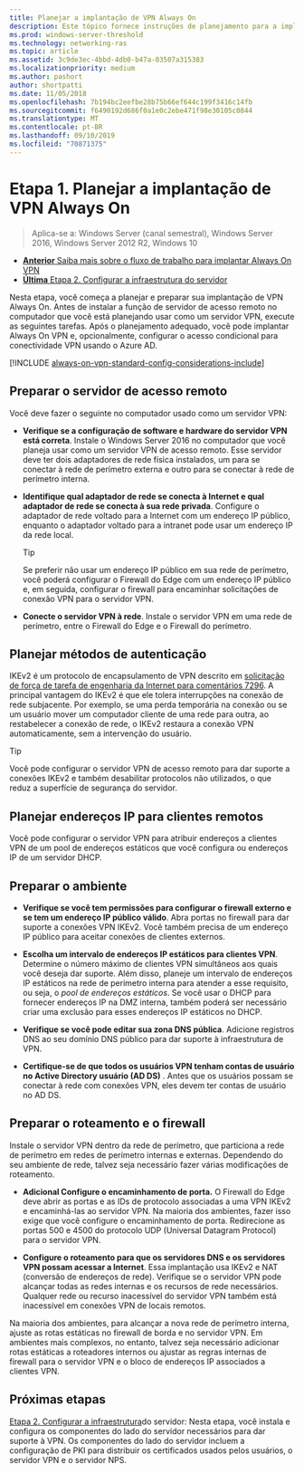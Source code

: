 ```yaml
---
title: Planejar a implantação de VPN Always On
description: Este tópico fornece instruções de planejamento para a implantação de Always On VPN no Windows Server 2016.
ms.prod: windows-server-threshold
ms.technology: networking-ras
ms.topic: article
ms.assetid: 3c9de3ec-4bbd-4db0-b47a-03507a315383
ms.localizationpriority: medium
ms.author: pashort
author: shortpatti
ms.date: 11/05/2018
ms.openlocfilehash: 7b194bc2eefbe28b75b66ef644c199f3416c14fb
ms.sourcegitcommit: f6490192d686f0a1e0c2ebe471f98e30105c0844
ms.translationtype: MT
ms.contentlocale: pt-BR
ms.lasthandoff: 09/10/2019
ms.locfileid: "70871375"
---
```

# <a name="step-1-plan-the-always-on-vpn-deployment"></a>Etapa 1. Planejar a implantação de VPN Always On

>Aplica-se a: Windows Server (canal semestral), Windows Server 2016, Windows Server 2012 R2, Windows 10

- [**Anterior** Saiba mais sobre o fluxo de trabalho para implantar Always On VPN](always-on-vpn-deploy-deployment.md)
- [**Última** Etapa 2. Configurar a infraestrutura do servidor](vpn-deploy-server-infrastructure.md)

Nesta etapa, você começa a planejar e preparar sua implantação de VPN Always On. Antes de instalar a função de servidor de acesso remoto no computador que você está planejando usar como um servidor VPN, execute as seguintes tarefas. Após o planejamento adequado, você pode implantar Always On VPN e, opcionalmente, configurar o acesso condicional para conectividade VPN usando o Azure AD.

[!INCLUDE [always-on-vpn-standard-config-considerations-include](../../../includes/always-on-vpn-standard-config-considerations-include.md)]

## <a name="prepare-the-remote-access-server"></a>Preparar o servidor de acesso remoto

Você deve fazer o seguinte no computador usado como um servidor VPN:

- **Verifique se a configuração de software e hardware do servidor VPN está correta**. Instale o Windows Server 2016 no computador que você planeja usar como um servidor VPN de acesso remoto. Esse servidor deve ter dois adaptadores de rede física instalados, um para se conectar à rede de perímetro externa e outro para se conectar à rede de perímetro interna.

- **Identifique qual adaptador de rede se conecta à Internet e qual adaptador de rede se conecta à sua rede privada**. Configure o adaptador de rede voltado para a Internet com um endereço IP público, enquanto o adaptador voltado para a intranet pode usar um endereço IP da rede local.

    >[!TIP]
    >Se preferir não usar um endereço IP público em sua rede de perímetro, você poderá configurar o Firewall do Edge com um endereço IP público e, em seguida, configurar o firewall para encaminhar solicitações de conexão VPN para o servidor VPN.

- **Conecte o servidor VPN à rede**. Instale o servidor VPN em uma rede de perímetro, entre o Firewall do Edge e o Firewall do perímetro.

## <a name="plan-authentication-methods"></a>Planejar métodos de autenticação

IKEv2 é um protocolo de encapsulamento de VPN descrito em [solicitação de força de tarefa de engenharia da Internet para comentários 7296](https://datatracker.ietf.org/doc/rfc7296/). A principal vantagem do IKEv2 é que ele tolera interrupções na conexão de rede subjacente. Por exemplo, se uma perda temporária na conexão ou se um usuário mover um computador cliente de uma rede para outra, ao restabelecer a conexão de rede, o IKEv2 restaura a conexão VPN automaticamente, sem a intervenção do usuário.

>[!TIP]
>Você pode configurar o servidor VPN de acesso remoto para dar suporte a conexões IKEv2 e também desabilitar protocolos não utilizados, o que reduz a superfície de segurança do servidor. 

## <a name="plan-ip-addresses-for-remote-clients"></a>Planejar endereços IP para clientes remotos

Você pode configurar o servidor VPN para atribuir endereços a clientes VPN de um pool de endereços estáticos que você configura ou endereços IP de um servidor DHCP. 

## <a name="prepare-the-environment"></a>Preparar o ambiente

- **Verifique se você tem permissões para configurar o firewall externo e se tem um endereço IP público válido**. Abra portas no firewall para dar suporte a conexões VPN IKEv2. Você também precisa de um endereço IP público para aceitar conexões de clientes externos.

- **Escolha um intervalo de endereços IP estáticos para clientes VPN**. Determine o número máximo de clientes VPN simultâneos aos quais você deseja dar suporte. Além disso, planeje um intervalo de endereços IP estáticos na rede de perímetro interna para atender a esse requisito, ou seja, o *pool de endereços estáticos*. Se você usar o DHCP para fornecer endereços IP na DMZ interna, também poderá ser necessário criar uma exclusão para esses endereços IP estáticos no DHCP.

- **Verifique se você pode editar sua zona DNS pública**. Adicione registros DNS ao seu domínio DNS público para dar suporte à infraestrutura de VPN. 

- **Certifique-se de que todos os usuários VPN tenham contas de usuário no Active Directory usuário (AD DS)** . Antes que os usuários possam se conectar à rede com conexões VPN, eles devem ter contas de usuário no AD DS.

## <a name="prepare-routing-and-firewall"></a>Preparar o roteamento e o firewall 

Instale o servidor VPN dentro da rede de perímetro, que particiona a rede de perímetro em redes de perímetro internas e externas. Dependendo do seu ambiente de rede, talvez seja necessário fazer várias modificações de roteamento.

- **Adicional Configure o encaminhamento de porta.** O Firewall do Edge deve abrir as portas e as IDs de protocolo associadas a uma VPN IKEv2 e encaminhá-las ao servidor VPN. Na maioria dos ambientes, fazer isso exige que você configure o encaminhamento de porta. Redirecione as portas 500 e 4500 do protocolo UDP (Universal Datagram Protocol) para o servidor VPN.

- **Configure o roteamento para que os servidores DNS e os servidores VPN possam acessar a Internet**. Essa implantação usa IKEv2 e NAT (conversão de endereços de rede). Verifique se o servidor VPN pode alcançar todas as redes internas e os recursos de rede necessários. Qualquer rede ou recurso inacessível do servidor VPN também está inacessível em conexões VPN de locais remotos.

Na maioria dos ambientes, para alcançar a nova rede de perímetro interna, ajuste as rotas estáticas no firewall de borda e no servidor VPN. Em ambientes mais complexos, no entanto, talvez seja necessário adicionar rotas estáticas a roteadores internos ou ajustar as regras internas de firewall para o servidor VPN e o bloco de endereços IP associados a clientes VPN.

## <a name="next-steps"></a>Próximas etapas

[Etapa 2. Configurar a infraestrutura](vpn-deploy-server-infrastructure.md)do servidor: Nesta etapa, você instala e configura os componentes do lado do servidor necessários para dar suporte à VPN. Os componentes do lado do servidor incluem a configuração de PKI para distribuir os certificados usados pelos usuários, o servidor VPN e o servidor NPS.